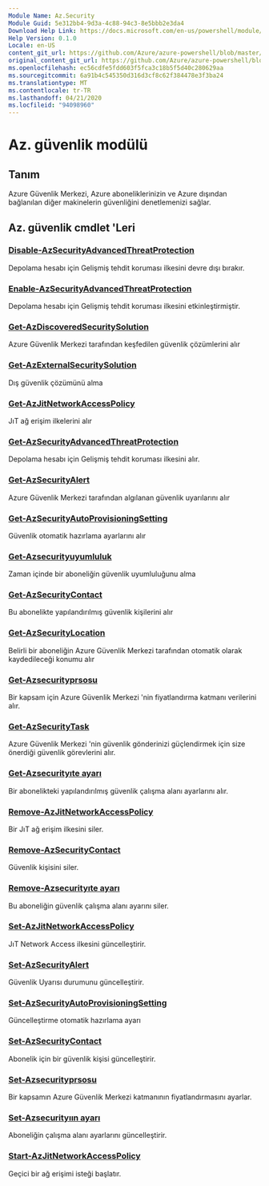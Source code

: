 ```yaml
---
Module Name: Az.Security
Module Guid: 5e312bb4-9d3a-4c88-94c3-8e5bbb2e3da4
Download Help Link: https://docs.microsoft.com/en-us/powershell/module/az.security
Help Version: 0.1.0
Locale: en-US
content_git_url: https://github.com/Azure/azure-powershell/blob/master/src/Security/Security/help/Az.Security.md
original_content_git_url: https://github.com/Azure/azure-powershell/blob/master/src/Security/Security/help/Az.Security.md
ms.openlocfilehash: ec56cdfe5fdd603f5fca3c18b5f5d40c280629aa
ms.sourcegitcommit: 6a91b4c545350d316d3cf8c62f384478e3f3ba24
ms.translationtype: MT
ms.contentlocale: tr-TR
ms.lasthandoff: 04/21/2020
ms.locfileid: "94098960"
---
```

# Az. güvenlik modülü
## Tanım
Azure Güvenlik Merkezi, Azure aboneliklerinizin ve Azure dışından bağlanılan diğer makinelerin güvenliğini denetlemenizi sağlar.

## Az. güvenlik cmdlet 'Leri
### [Disable-AzSecurityAdvancedThreatProtection](Disable-AzSecurityAdvancedThreatProtection.md)
Depolama hesabı için Gelişmiş tehdit koruması ilkesini devre dışı bırakır.

### [Enable-AzSecurityAdvancedThreatProtection](Enable-AzSecurityAdvancedThreatProtection.md)
Depolama hesabı için Gelişmiş tehdit koruması ilkesini etkinleştirmiştir.

### [Get-AzDiscoveredSecuritySolution](Get-AzDiscoveredSecuritySolution.md)
Azure Güvenlik Merkezi tarafından keşfedilen güvenlik çözümlerini alır

### [Get-AzExternalSecuritySolution](Get-AzExternalSecuritySolution.md)
Dış güvenlik çözümünü alma 

### [Get-AzJitNetworkAccessPolicy](Get-AzJitNetworkAccessPolicy.md)
JıT ağ erişim ilkelerini alır

### [Get-AzSecurityAdvancedThreatProtection](Get-AzSecurityAdvancedThreatProtection.md)
Depolama hesabı için Gelişmiş tehdit koruması ilkesini alır.

### [Get-AzSecurityAlert](Get-AzSecurityAlert.md)
Azure Güvenlik Merkezi tarafından algılanan güvenlik uyarılarını alır

### [Get-AzSecurityAutoProvisioningSetting](Get-AzSecurityAutoProvisioningSetting.md)
Güvenlik otomatik hazırlama ayarlarını alır

### [Get-Azsecurityuyumluluk](Get-AzSecurityCompliance.md)
Zaman içinde bir aboneliğin güvenlik uyumluluğunu alma

### [Get-AzSecurityContact](Get-AzSecurityContact.md)
Bu abonelikte yapılandırılmış güvenlik kişilerini alır

### [Get-AzSecurityLocation](Get-AzSecurityLocation.md)
Belirli bir aboneliğin Azure Güvenlik Merkezi tarafından otomatik olarak kaydedileceği konumu alır

### [Get-Azsecurityprsosu](Get-AzSecurityPricing.md)
Bir kapsam için Azure Güvenlik Merkezi 'nin fiyatlandırma katmanı verilerini alır.

### [Get-AzSecurityTask](Get-AzSecurityTask.md)
Azure Güvenlik Merkezi 'nin güvenlik gönderinizi güçlendirmek için size önerdiği güvenlik görevlerini alır.

### [Get-Azsecurityıte ayarı](Get-AzSecurityWorkspaceSetting.md)
Bir abonelikteki yapılandırılmış güvenlik çalışma alanı ayarlarını alır.

### [Remove-AzJitNetworkAccessPolicy](Remove-AzJitNetworkAccessPolicy.md)
Bir JıT ağ erişim ilkesini siler.

### [Remove-AzSecurityContact](Remove-AzSecurityContact.md)
Güvenlik kişisini siler.

### [Remove-Azsecurityıte ayarı](Remove-AzSecurityWorkspaceSetting.md)
Bu aboneliğin güvenlik çalışma alanı ayarını siler.

### [Set-AzJitNetworkAccessPolicy](Set-AzJitNetworkAccessPolicy.md)
JıT Network Access ilkesini güncelleştirir.

### [Set-AzSecurityAlert](Set-AzSecurityAlert.md)
Güvenlik Uyarısı durumunu güncelleştirir.

### [Set-AzSecurityAutoProvisioningSetting](Set-AzSecurityAutoProvisioningSetting.md)
Güncelleştirme otomatik hazırlama ayarı

### [Set-AzSecurityContact](Set-AzSecurityContact.md)
Abonelik için bir güvenlik kişisi güncelleştirir.

### [Set-Azsecurityprsosu](Set-AzSecurityPricing.md)
Bir kapsamın Azure Güvenlik Merkezi katmanının fiyatlandırmasını ayarlar.

### [Set-Azsecurityıın ayarı](Set-AzSecurityWorkspaceSetting.md)
Aboneliğin çalışma alanı ayarlarını güncelleştirir.

### [Start-AzJitNetworkAccessPolicy](Start-AzJitNetworkAccessPolicy.md)
Geçici bir ağ erişimi isteği başlatır.

